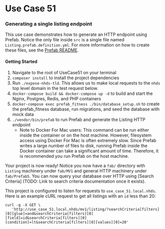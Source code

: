 # Use Case 51
### Generating a single listing endpoint

This use case demonstrates how to generate an HTTP endpoint using Prefab. Notice the only file inside `src` is a single file named `Listing.prefab.definition.yml`. For more information on how to create these files, see the [Prefab README](https://github.com/neighborhoods/Prefab/blob/5.x/README.md).

#### Getting Started
1. Navigate to the root of UseCase51 on your terminal
1. `composer install` to install the project dependencies
1. Run `./expose-nhds-tld`. This allows us to make local requests to the `nhds` top level domain in the test request below.
1. `docker-compose build && docker-compose up -d` to build and start the Nginx, Postgres, Redis, and PHP containers
1. `docker-compose exec prefab_fitness ./bin/database_setup.sh` to create the prefab_fitness database, run migrations, and seed the database with mock data
1. `./vendor/bin/prefab` to run Prefab and generate the Listing HTTP endpoint
    - Note to Docker For Mac users: This command can be run either inside the container or on the host machine. However, filesystem access using Docker For Mac is often extremely slow. Since Prefab writes a large number of files to disk, running Prefab inside the Docker container can take a significant amount of time. Therefore, it is recommended you run Prefab on the host machine.

Your project is now ready! Notice you now have a `fab/` directory with `Listing` machinery under `fab/MV1` and general HTTP machinery under `fab/Prefab5`. You can now query your database over HTTP using 
[Search Criteria] (TODO: Link to search criteria documentation once it exists). 

This project is configured to listen for requests to `use_case_51.local.nhds`. Here is an example cURL request to get all listings with an `id` less than 20:

```
curl -g -X GET \
   'http://use_case_51.local.nhds/mv1/listing/?searchCriteria[filters][0][glue]=and&searchCriteria[filters][0][field]=id&searchCriteria[filters][0][condition]=lt&searchCriteria[filters][0][values][0]=20'
```
